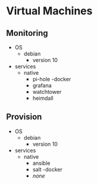 # Virtual Machines

## Monitoring
- OS
  - debian
    - version 10
- services
  - native
    - pi-hole
  -docker
    - grafana
    - watchtower
    - heimdall
    
## Provision
- OS
  - debian
    - version 10
- services
  - native
    - ansible
    - salt
  -docker
    - _none_
